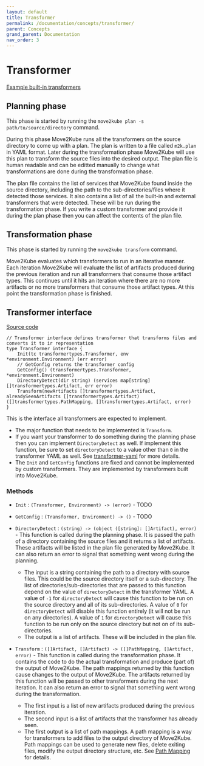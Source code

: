 ```yaml
---
layout: default
title: Transformer
permalink: /documentation/concepts/transformer/
parent: Concepts
grand_parent: Documentation
nav_order: 3
---
```


# Transformer

[Example built-in transformers](https://github.com/konveyor/move2kube/tree/dcf8793a889c0a8f9f4423e9e9ee3a95003c6bcc/transformer)

## Planning phase

This phase is started by running the `move2kube plan -s path/to/source/directory` command.

During this phase Move2Kube runs all the transformers on the source directory to come up with a plan. The plan is written to a file called `m2k.plan` in YAML format.
Later during the transformation phase Move2Kube will use this plan to transform the source files into the desired output.
The plan file is human readable and can be editted manually to change what transformations are done during the transformation phase.

The plan file contains the list of services that Move2Kube found inside the source directory, including the path to the sub-directories/files where it detected those services.
It also contains a list of all the built-in and external transformers that were detected. These will be run during the transformation phase.
If you write a custom transformer and provide it during the plan phase then you can affect the contents of the plan file.

## Transformation phase

This phase is started by running the `move2kube transform` command.

Move2Kube evaluates which transformers to run in an iterative manner. Each iteration Move2Kube will evaluate the list of artifacts produced during the previous iteration and run all transformers that consume those artifact types. This continues until it hits an iteration where there are no more artifacts or no more transformers that consume those artifact types. At this point the transformation phase is finished.

## Transformer interface

[Source code](https://github.com/konveyor/move2kube/blob/dcf8793a889c0a8f9f4423e9e9ee3a95003c6bcc/transformer/transformer.go#L53-L60)

```golang
// Transformer interface defines transformer that transforms files and converts it to ir representation
type Transformer interface {
	Init(tc transformertypes.Transformer, env *environment.Environment) (err error)
	// GetConfig returns the transformer config
	GetConfig() (transformertypes.Transformer, *environment.Environment)
	DirectoryDetect(dir string) (services map[string][]transformertypes.Artifact, err error)
	Transform(newArtifacts []transformertypes.Artifact, alreadySeenArtifacts []transformertypes.Artifact) ([]transformertypes.PathMapping, []transformertypes.Artifact, error)
}
```

This is the interface all transformers are expected to implement.

- The major function that needs to be implemented is `Transform`.
- If you want your transformer to do something during the planning phase then you can implement `DirectoryDetect` as well. If implement this function, be sure to set
	`directoryDetect` to a value other than `0` in the transformer YAML as well. See [transformer-yaml](/documentation/concepts/transformer-yaml) for more details.
- The `Init` and `GetConfig` functions are fixed and cannot be implemented by custom transformers. They are implemented by transformers built into Move2Kube.

### Methods

- `Init` : `(Transformer, Environment) -> (error)` - TODO

- `GetConfig` : `(Transformer, Environment) -> ()` - TODO

- `DirectoryDetect` : `(string) -> (object ([string]: []Artifact), error)` - This function is called during the planning phase. It is passed the path of a directory containing the source files and it returns a list of artifacts. These artifacts will be listed in the plan file generated by Move2Kube. It can also return an error to signal that something went wrong during the planning.
	- The input is a string containing the path to a directory with source files. This could be the source directory itself or a sub-directory.
		The list of directories/sub-directories that are passed to this function depend on the value of `directoryDetect` in the transformer YAML.
		A value of `-1` for `directoryDetect` will cause this function to be run on the source directory and all of its sub-directories.
		A value of `0` for `directoryDetect` will disable this function entirely (it will not be run on any directories).
		A value of `1` for `directoryDetect` will cause this function to be run only on the source directory but not on of its sub-directories.
	- The output is a list of artifacts. These will be included in the plan file.

- `Transform` : `([]Artifact, []Artifact) -> ([]PathMapping, []Artifact, error)` - This function is called during the transformation phase. It contains the code to do the actual transformation and produce (part of) the output of Move2Kube. The path mappings returned by this function cause changes to the output of Move2Kube. The artifacts returned by this function will be passed to other transformers during the next iteration. It can also return an error to signal that something went wrong during the transformation.
	- The first input is a list of new artifacts produced during the previous iteration.
	- The second input is a list of artifacts that the transformer has already seen.
	- The first output is a list of path mappings. A path mapping is a way for transformers to add files to the output directory of Move2Kube.
		Path mappings can be used to generate new files, delete exiting files, modify the output directory structure, etc.
		See [Path Mapping](/documentation/concepts/path-mapping) for details.
